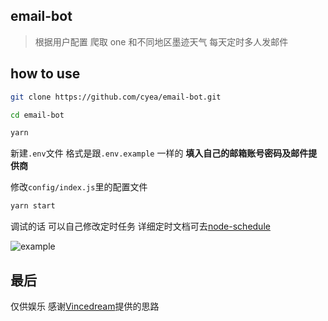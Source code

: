 ## email-bot

> 根据用户配置 爬取 one 和不同地区墨迹天气 每天定时多人发邮件

## how to use 

```bash
git clone https://github.com/cyea/email-bot.git

cd email-bot

yarn 

```

新建`.env`文件 格式是跟`.env.example` 一样的 **填入自己的邮箱账号密码及邮件提供商**

修改`config/index.js`里的配置文件

```bash
yarn start
```

调试的话 可以自己修改定时任务 详细定时文档可去[node-schedule](https://github.com/node-schedule/node-schedule) 


![example](https://wx4.sinaimg.cn/mw690/0079V2lRgy1g0s8e39w8xj31qu1bq1kx.jpg)
## 最后

仅供娱乐
感谢[Vincedream](https://github.com/Vincedream/NodeMail)提供的思路

